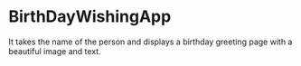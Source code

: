 # BirthDayWishingApp
It takes the name of the person and displays a birthday greeting page with a beautiful image and text.
